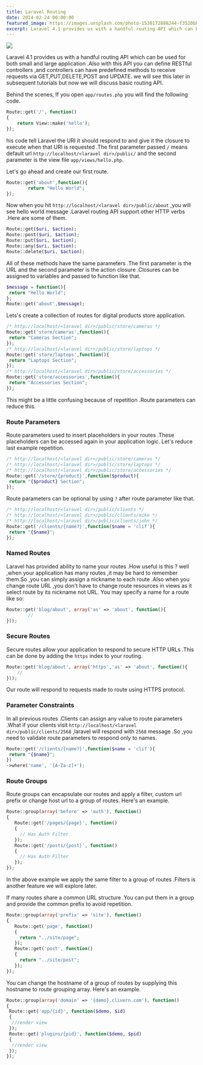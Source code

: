 ```yaml
---
title: Laravel Routing
date: 2014-02-24 00:00:00
featured_image: https://images.unsplash.com/photo-1530172888244-f3520bbeaa55
excerpt: Laravel 4.1 provides us with a handful routing API which can be used for both small and large application .Also with this API you can define RESTful controllers ,and controllers can have predefined methods to receive requests via GET,PUT,DELETE,POST and UPDATE .we will see this later in subsequent tutorials but now we will discus basic routing API.
---
```


![](https://images.unsplash.com/photo-1530172888244-f3520bbeaa55)

Laravel 4.1 provides us with a handful routing API which can be used for both small and large application .Also with this API you can define RESTful controllers ,and controllers can have predefined methods to receive requests via GET,PUT,DELETE,POST and UPDATE. we will see this later in subsequent tutorials but now we will discuss basic routing API.

Behind the scenes, If you open `app/routes.php` you will find the following code.

```php
Route::get('/', function()
{
	return View::make('hello');
});
```

his code tell Laravel the URI it should respond to and give it the closure to execute when that URI is requested .The first parameter passed `/` means default url `http://localhost/<laravel dir>/public/` and the second parameter is the view file `app/views/hello.php`.

Let's go ahead and create our first route.

```php
Route::get('about',function(){
        return "Hello World";
});
```

Now when you hit `http://localhost/<laravel dir>/public/about` ,you will see hello world message .Laravel routing API support other HTTP verbs .Here are some of them.

```php
Route::get($uri, $action);
Route::post($uri, $action);
Route::put($uri, $action);
Route::any($uri, $action);
Route::delete($uri, $action);
```

All of these methods have the same parameters .The first parameter is the URL and the second parameter is the action closure .Closures can be assigned to variables and passed to function like that.

```php
$message = function(){
 return "Hello World";
};
Route::get('about',$message);
```

Lets's create a collection of routes for digital products store application.

```php
/* http://localhost/<laravel dir>/public/store/cameras */
Route::get('store/cameras',function(){
 return "Cameras Section";
});
/* http://localhost/<laravel dir>/public/store/laptops */
Route::get('store/laptops',function(){
 return "Laptops Section";
});
/* http://localhost/<laravel dir>/public/store/accessories */
Route::get('store/accessories',function(){
 return "Accessories Section";
});
```

This might be a little confusing because of repetition .Route parameters can reduce this.

### Route Parameters

Route parameters used to insert placeholders in your routes .These placeholders can be accessed again in your application logic. Let's reduce last example repetition.

```php
/* http://localhost/<laravel dir>/public/store/cameras */
/* http://localhost/<laravel dir>/public/store/laptops */
/* http://localhost/<laravel dir>/public/store/accessories */
Route::get('/store/{product}',function($product){
 return "{$product} Section";
});
```

Route parameters can be optional by using `?` after route parameter like that.

```php
/* http://localhost/<laravel dir>/public/clients */
/* http://localhost/<laravel dir>/public/clients/mike */
/* http://localhost/<laravel dir>/public/clients/john */
Route::get('/clients/{name?}',function($name = 'clif'){
 return "{$name}";
});
```

### Named Routes

Laravel has provided ability to name your routes .How useful is this ? well ,when your application has many routes ,it may be hard to remember them.So ,you can simply assign a nickname to each route .Also when you change route URL ,you don't have to change route resources in views as it select route by its nickname not URL. You may specify a name for a route like so:

```php
Route::get('blog/about', array('as' => 'about', function(){
		//
}));
```

### Secure Routes

Secure routes allow your application to respond to secure HTTP URLs .This can be done by adding the `https` index to your routing.

```php
Route::get('blog/about', array('https','as' => 'about', function(){
	//
}));
```

Our route will respond to requests made to route using HTTPS protocol.

### Parameter Constraints

In all previous routes .Clients can assign any value to route parameters .What if your clients visit `http://localhost/<laravel dir>/public/clients/2568` ,laravel will respond with `2568` message .So ,you need to validate route parameters to respond only to names.

```php
Route::get('/clients/{name?}',function($name = 'clif'){
 return "{$name}";
})
->where('name', '[A-Za-z]+');
```

### Route Groups

Route groups can encapsulate our routes and apply a filter, custom url prefix or change host url to a group of routes. Here's an example.

```php
Route::group(array('before' => 'auth'), function()
{
   Route::get('/pages/{page}', function()
   {
     // Has Auth Filter
   });
   Route::get('/posts/{post}', function()
   {
     // Has Auth Filter
   });
});
```

In the above example we apply the same filter to a group of routes .Filters is another feature we will explore later.

If many routes share a common URL structure .You can put them in a group and provide the common prefix to avoid repetition.

```php
Route::group(array('prefix' => 'site'), function()
{
   Route::get('page', function()
   {
     return "../site/page";
   });
   Route::get('post', function()
   {
     return "../site/post";
   });
});
```

You can change the hostname of a group of routes by supplying this hostname to route grouping array. Here's an example.

```php
Route::group(array('domain' => '{demo}.clivern.com'), function()
{
 Route::get('app/{id}', function($demo, $id)
 {
  //render view
 });
 Route::get('plugins/{pid}', function($demo, $pid)
 {
  //render view
 });
});
```